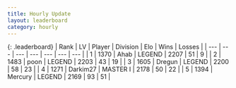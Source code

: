 ```yaml
---
title: Hourly Update
layout: leaderboard
category: hourly
---
```


{: .leaderboard}
| Rank | LV | Player | Division | Elo | Wins | Losses |
| --- | --- | --- | --- | --- | --- | --- |
| <span data-change="0">1</span> | 1370 | <span title="ID: 402846">Ahab</span> | LEGEND | <span data-change="0">2207</span> | <span data-change="0">51</span> | <span data-change="0">9</span> |
| <span data-change="2">2</span> | 1483 | <span title="ID: 540690">poon</span> | LEGEND | <span data-change="31">2203</span> | <span data-change="3">43</span> | <span data-change="0">19</span> |
| <span data-change="-1">3</span> | 1605 | <span title="ID: 337810">Dregun</span> | LEGEND | <span data-change="0">2200</span> | <span data-change="0">58</span> | <span data-change="0">23</span> |
| <span data-change="-1">4</span> | 1271 | <span title="ID: 694036">Darkim27</span> | MASTER I | <span data-change="0">2178</span> | <span data-change="0">50</span> | <span data-change="0">22</span> |
| <span data-change="0">5</span> | 1394 | <span title="ID: 692745">Mercury</span> | LEGEND | <span data-change="0">2169</span> | <span data-change="0">93</span> | <span data-change="0">51</span> |